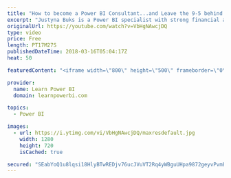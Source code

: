 ```yaml
---
title: "How to become a Power BI Consultant...and Leave the 9-5 behind feat. Justyna Buks"
excerpt: "Justyna Buks is a Power BI specialist with strong financial and accounting background.  👉 Connect with Justyna Buks at http://www.linkedin.com/in/JustynaBuks 👉 Join the LearnPowerBI Family: https://web.learnpowerbi.com/waitlist-invite/ Justyna has over 9 years of experience in audit, finance and accounting"
originalUrl: https://youtube.com/watch?v=VbHgNAwcjDQ
type: video
price: Free
length: PT17M27S
publishedDateTime: 2018-03-16T05:04:17Z
heat: 50

featuredContent: "<iframe width=\"800\" height=\"500\" frameborder=\"0\" src=\"https://www.youtube.com/embed/VbHgNAwcjDQ\" allow=\"accelerometer; autoplay; encrypted-media; gyroscope; picture-in-picture\" allowfullscreen></iframe>"

provider:
  name: Learn Power BI
  domain: learnpowerbi.com

topics:
  - Power BI

images:
  - url: https://i.ytimg.com/vi/VbHgNAwcjDQ/maxresdefault.jpg
    width: 1280
    height: 720
    isCached: true

secured: "SEabYoQ1u8lqsi18HlyBTwREDjv76ucJVuVT2Rq4yWBguUHpa9872geyvPvmEyWO8jeURaJegI9mkKrhQtNkvCRB77x0WReck7dm+RAL9g6qbN1mun/kVDIGFsB+ZRGu8lGD3mlHOkUj/aXieI8dPzUc5h4jYGiJZt1jFaUnmaFIcTs7SDjdMihYE2Uw7i7SigNuy+cKEj5i2eB5rzD3cP5r6NOoj4XgPdIn6DM0I7ExAkaYZ64tIwsqIrqO41jzp2Q5XWmEKbPRhCff5A9Rmmw6hzI2b0nj6Vz1Ks98vQChFVkbc/zzhsK9wxPnOLDDvTCgpRDD22+85D3dkUag7+GwJq1DVy1sSAaHcr67MdoJe+B9QF9W570WrvkRhaqSEinntvh2b80xbcAl1raPuohJJsih6LWErK7BKkvPcM8=;Fy5Z0EYFgX8NrbqwX3t9zQ=="
---
```


